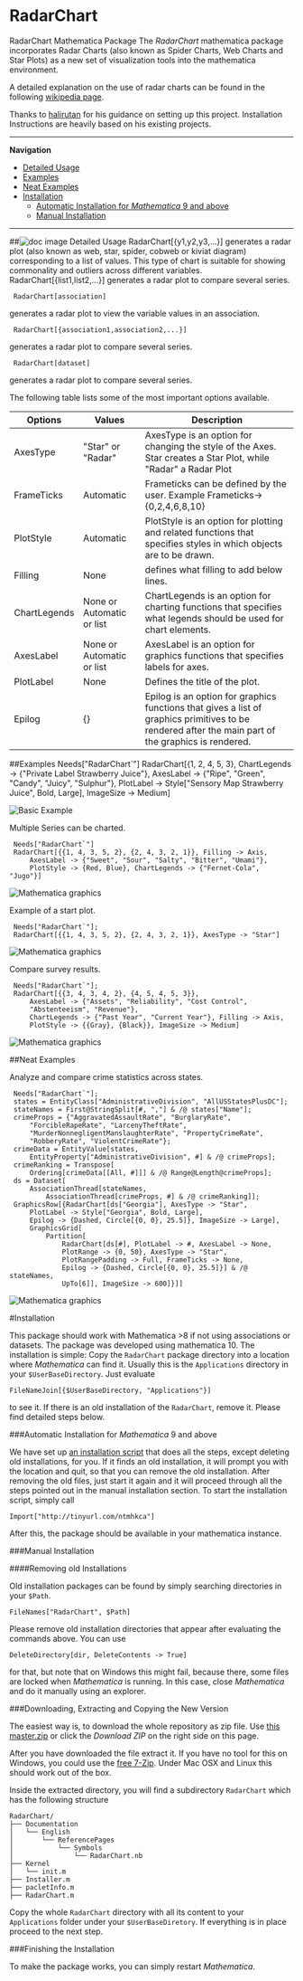 # RadarChart
RadarChart Mathematica Package
The *RadarChart* mathematica package incorporates Radar Charts (also known as Spider Charts, Web Charts and Star Plots) as a new set of visualization tools into the mathematica environment.

A detailed explanation on the use of radar charts can be found in the following [wikipedia page](https://en.wikipedia.org/wiki/Radar_chart).

Thanks to [halirutan](https://github.com/halirutan) for his guidance on setting up this project. Installation Instructions are heavily based on his existing projects.

---
**Navigation**

- [Detailed Usage](#-detailed-usage)
- [Examples](#examples)
- [Neat Examples](#-neat-examples)
- [Installation](#-installation)
	- [Automatic Installation for *Mathematica* 9 and above](#automatic-installation-for-mathematica-9-and-above)
    - [Manual Installation](#manual-installation)
---

##![doc image](http://i.stack.imgur.com/erf8e.png) Detailed Usage
    RadarChart[{y1,y2,y3,...}]
generates a radar plot (also known as web, star, spider, cobweb or kiviat diagram) corresponding to a list of values. This type of chart is suitable for showing commonality and outliers across different variables. 
     RadarChart[{list1,list2,...}]
generates a radar plot to compare several series. 

     RadarChart[association]
generates a radar plot to view the variable values in an association. 

     RadarChart[{association1,association2,...}]
generates a radar plot to compare several series. 

     RadarChart[dataset]
generates a radar plot to compare several series.

The following table lists some of the most important options available.

Options | Values |Description
------------ | ------------- | -------------
AxesType | "Star" or "Radar" | AxesType is an option for changing the style of the Axes. Star creates a Star Plot, while "Radar" a Radar Plot
FrameTicks    | Automatic          |Frameticks can be defined by the user. Example Frameticks->{0,2,4,6,8,10} 
PlotStyle | Automatic | PlotStyle is an option for plotting and related functions that specifies styles in which objects are to be drawn. 
Filling | None | defines what filling to add below lines.
ChartLegends | None or Automatic or list | ChartLegends is an option for charting functions that specifies what legends should be used for chart elements.
AxesLabel | None or Automatic or list | AxesLabel is an option for graphics functions that specifies labels for axes. 
PlotLabel | None | Defines the title of the plot.
Epilog | {} | Epilog is an option for graphics functions that gives a list of graphics primitives to be rendered after the main part of the graphics is rendered.  

##Examples
    Needs["RadarChart`"]
    RadarChart[{1, 2, 4, 5, 3}, 
    ChartLegends -> {"Private Label Strawberry Juice"}, 
    AxesLabel -> {"Ripe", "Green", "Candy", "Juicy", "Sulphur"}, 
    PlotLabel -> Style["Sensory Map Strawberry Juice", Bold, Large], 
    ImageSize -> Medium]
    
![Basic Example](http://i.stack.imgur.com/Opnwp.png)    

Multiple Series can be charted.

     Needs["RadarChart`"]
     RadarChart[{{1, 4, 3, 5, 2}, {2, 4, 3, 2, 1}}, Filling -> Axis, 
         AxesLabel -> {"Sweet", "Sour", "Salty", "Bitter", "Umami"}, 
         PlotStyle -> {Red, Blue}, ChartLegends -> {"Fernet-Cola", "Jugo"}]
![Mathematica graphics](http://i.stack.imgur.com/zvBVd.png)   

Example of a start plot.

     Needs["RadarChart`"];
     RadarChart[{{1, 4, 3, 5, 2}, {2, 4, 3, 2, 1}}, AxesType -> "Star"]

![Mathematica graphics](http://i.stack.imgur.com/umecs.png)

Compare survey results.

     Needs["RadarChart`"];
     RadarChart[{{3, 4, 3, 4, 2}, {4, 5, 4, 5, 3}}, 
         AxesLabel -> {"Assets", "Reliability", "Cost Control", 
         "Abstenteeism", "Revenue"}, 
         ChartLegends -> {"Past Year", "Current Year"}, Filling -> Axis, 
         PlotStyle -> {{Gray}, {Black}}, ImageSize -> Medium]
     
![Mathematica graphics](http://i.stack.imgur.com/WUH8c.png)

##Neat Examples

Analyze and compare crime statistics across states.

     Needs["RadarChart`"];
     states = EntityClass["AdministrativeDivision", "AllUSStatesPlusDC"];
     stateNames = First@StringSplit[#, ","] & /@ states["Name"];
     crimeProps = {"AggravatedAssaultRate", "BurglaryRate", 
         "ForcibleRapeRate", "LarcenyTheftRate", 
         "MurderNonnegligentManslaughterRate", "PropertyCrimeRate", 
         "RobberyRate", "ViolentCrimeRate"};
     crimeData = EntityValue[states, 
         EntityProperty["AdministrativeDivision", #] & /@ crimeProps];
     crimeRanking = Transpose[
         Ordering[crimeData[[All, #]]] & /@ Range@Length@crimeProps];
     ds = Dataset[
         AssociationThread[stateNames, 
             AssociationThread[crimeProps, #] & /@ crimeRanking]];
     GraphicsRow[{RadarChart[ds["Georgia"], AxesType -> "Star", 
         PlotLabel -> Style["Georgia", Bold, Large], 
         Epilog -> {Dashed, Circle[{0, 0}, 25.5]}, ImageSize -> Large], 
         GraphicsGrid[
             Partition[
                 RadarChart[ds[#], PlotLabel -> #, AxesLabel -> None, 
                 PlotRange -> {0, 50}, AxesType -> "Star",
                 PlotRangePadding -> Full, FrameTicks -> None, 
                 Epilog -> {Dashed, Circle[{0, 0}, 25.5]}] & /@ stateNames, 
                 UpTo[6]], ImageSize -> 600]}]]
                 
![Mathematica graphics](http://i.stack.imgur.com/5Vk7j.png)

#Installation

This package should work with Mathematica >8 if not using associations or datasets. The package was developed using mathematica 10.
The installation is simple: Copy the `RadarChart` package directory into a location where *Mathematica* can find it. Usually this is the `Applications` directory in your `$UserBaseDirectory`. Just evaluate

    FileNameJoin[{$UserBaseDirectory, "Applications"}]

to see it. If there is an old installation of the `RadarChart`, remove it. Please find detailed steps below.

###Automatic Installation for *Mathematica* 9 and above

We have set up [an installation script](https://raw.githubusercontent.com/catrasca/RadarChart/master/RadarChart/installer.m) that does all the steps, except deleting old installations, for you. If it finds an old installation, it will prompt you with the location and quit, so that you can remove the old installation. After removing the old files, just start it again and it will proceed through all the steps pointed out in the manual installation section. To start the installation script, simply call

    Import["http://tinyurl.com/ntmhkca"]

After this, the package should be available in your mathematica instance.

###Manual Installation

####Removing old Installations

Old installation packages can be found by simply searching directories in your `$Path`. 

    FileNames["RadarChart", $Path]

Please remove old installation directories that appear after evaluating the commands above. You can use 

    DeleteDirectory[dir, DeleteContents -> True]

for that, but note that on Windows this might fail, because there, some files are locked when *Mathematica* is running. In this case, close *Mathematica* and do it manually using an explorer.

###Downloading, Extracting and Copying the New Version

The easiest way is, to download the whole repository as zip file. Use [this master.zip](https://github.com/catrasca/RadarChart/archive/master.zip) or click the *Download ZIP* on the right side on this page.

After you have downloaded the file extract it. If you have no tool for this on Windows, you could use the [free 7-Zip](http://7-zip.org/). Under Mac OSX and Linux this should work out of the box.

Inside the extracted directory, you will find a subdirectory `RadarChart` which has the following structure

    RadarChart/
    ├── Documentation
    │   └── English
    │       └── ReferencePages
    │           └── Symbols
    │               └── RadarChart.nb
    ├── Kernel
    │   └── init.m
    ├── Installer.m
    ├── pacletInfo.m
    ├── RadarChart.m

Copy the whole `RadarChart` directory with all its content to your `Applications` folder under your `$UserBaseDiretory`. If everything is in place proceed to the next step.

###Finishing the Installation

To make the package works, you can simply restart *Mathematica*.
